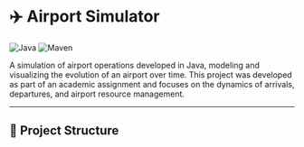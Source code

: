 # ✈️ Airport Simulator

![Java](https://img.shields.io/badge/Java-ED8B00?style=for-the-badge&logo=java&logoColor=white)
![Maven](https://img.shields.io/badge/Maven-C71A36?style=for-the-badge&logo=apachemaven&logoColor=white)

A simulation of airport operations developed in Java, modeling and visualizing the evolution of an airport over time. This project was developed as part of an academic assignment and focuses on the dynamics of arrivals, departures, and airport resource management.

---

## 🧩 Project Structure


